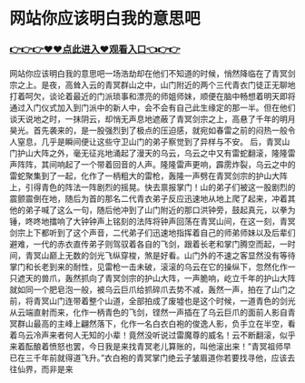 # 网站你应该明白我的意思吧

### <a href="https://github.com/uytyr/gfry/issues/1">👉👉👉♥♥点此进入♥观看入口👈👉👉</a>
网站你应该明白我的意思吧一场浩劫却在他们不知道的时候，悄然降临在了青冥剑宗之上。是夜，高耸入云的青冥群山之中，山门附近的两个三代青衣门徒正无聊地打着呵欠，谈论着最近的门派琐事和漂亮的师姐师妹，顺便在脑中畅想着明天即将通过入门仪式加入到门派中的新人中，会不会有自己此生缘定的那一半。但在他们谈天说地之时，一抹阴云，却悄无声息地遮蔽了青冥剑宗之上，高悬了千年的明月昊光。首先袭来的，是一股强烈到了极点的压迫感，就宛如春雷之前的闷热一般令人窒息，几乎是瞬间便让这些守卫山门的弟子察觉到了异样与不安。
后，青冥山门护山大阵之外，毫无征兆地涌起了漫天的乌云，乌云之中又有雷蛇翻滚，隆隆雷声阵阵，其间响起了一个带着回音的人声。隆隆雷声更响，霹雳炸裂，乌云之中的雷蛇聚集到了一起，化作了一柄粗大的雷枪，轰隆一声劈在青冥剑宗的护山大阵上，引得青色的阵法一阵剧烈的摇晃。快去禀报掌门！山的弟子们被这一股剧烈的震颤震倒在地，随后为首的那名二代青衣弟子反应迅速地从地上爬了起来，冲着其他的弟子喊了这么一句，随后他冲到了山门附近的那口洪钟旁，鼓起真元，以拳为锤，咚咚地擂响了大钟钟声上铭刻的法阵将钟声回荡在青冥山间，在这一刻，青冥剑宗上下都听到了这个声音，二代弟子们迅速地指挥着自己的师弟师妹以及后辈们避难，一代的赤衣直传弟子则驾驭着各自的飞剑，跟着长老和掌门腾空而起，一时间，青冥山巅上无数的剑光飞纵穿梭，煞是好看。山门外的不速之客显然没有等待掌门和长老到来的耐性，见雷枪一击未破，滚滚的乌云在它的操纵下，忽然化作一只遮天的兽爪，轰然抓向了青冥剑宗的护山大阵，一声脆响，屹立千年的护山大阵就如同一个肥皂泡一般，被乌云巨爪给抓碎爪去势不减，轰然一声，拍在了山门之前，将青冥山门连带着整个山道，全部拍成了废墟也是这个时候，一道青色的剑光从云端直射而来，化作一柄青色的飞剑，铿然一声插在了乌云巨爪的面前人影自青冥群山最高的主峰上翩然落下，化作一名白衣白袍的俊逸人影，负手立在半空，看着乌云冷声来者何人无知的小辈！竟然没听说过雷魔尊的威名！云不断翻滚，似乎来着酝酿着愤怒也罢，今日我是来找青冥老儿算账的，叫他滚出来！”青冥祖师早已在三千年前就得道飞升。”衣白袍的青冥掌门绝云子皱眉道你若要找寻他，应该去往仙界，而非是来
